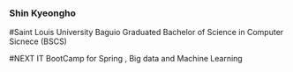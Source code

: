 ### Shin Kyeongho

#Saint Louis University Baguio Graduated
Bachelor of Science in Computer Sicnece (BSCS)

#NEXT IT BootCamp 
for Spring , Big data and Machine Learning



<!--
**SHINKHO/SHINKHO** is a ✨ _special_ ✨ repository because its `README.md` (this file) appears on your GitHub profile.

Here are some ideas to get you started:

- 🔭 I’m currently working on ...
- 🌱 I’m currently learning ...
- 👯 I’m looking to collaborate on ...
- 🤔 I’m looking for help with ...
- 💬 Ask me about ...
- 📫 How to reach me: ...
- 😄 Pronouns: ...
- ⚡ Fun fact: ...
-->

